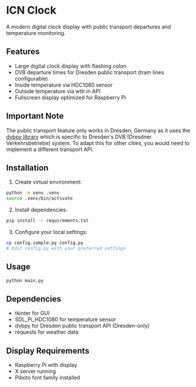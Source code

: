 # ICN Clock

A modern digital clock display with public transport departures and temperature monitoring.

## Features
- Large digital clock display with flashing colon
- DVB departure times for Dresden public transport (tram lines configurable)
- Inside temperature via HDC1080 sensor
- Outside temperature via wttr.in API
- Fullscreen display optimized for Raspberry Pi

## Important Note
The public transport feature only works in Dresden, Germany as it uses the [dvbpy library](https://github.com/offenesdresden/dvbpy) which is specific to Dresden's DVB (Dresdner Verkehrsbetriebe) system. To adapt this for other cities, you would need to implement a different transport API.

## Installation
1. Create virtual environment:
```bash
python -m venv .venv
source .venv/bin/activate
```

2. Install dependencies:
```bash
pip install -r requirements.txt
```

3. Configure your local settings:
```bash
cp config.sample.py config.py
# Edit config.py with your preferred settings
```

## Usage
```bash
python main.py
```

## Dependencies
- tkinter for GUI
- SDL_Pi_HDC1080 for temperature sensor
- dvbpy for Dresden public transport API (Dresden-only)
- requests for weather data

## Display Requirements
- Raspberry Pi with display
- X server running
- Piboto font family installed